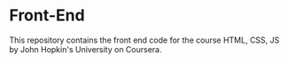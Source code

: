 # Front-End
This repository contains the front end code for the course HTML, CSS, JS by John Hopkin's University on Coursera.
